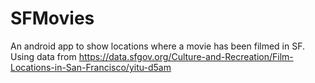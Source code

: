 # SFMovies
An android app to show locations where a movie has been filmed in SF. Using data from https://data.sfgov.org/Culture-and-Recreation/Film-Locations-in-San-Francisco/yitu-d5am 
